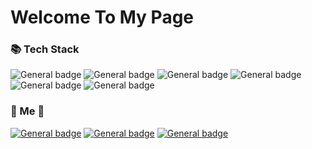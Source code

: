 # Welcome To My Page

### 📚 Tech Stack
![General badge](https://img.shields.io/badge/Python-3776AB?style=for-the-badge&logo=python&logoColor=white)
![General badge](https://img.shields.io/badge/HTML5-E34F26?style=for-the-badge&logo=html5&logoColor=white)
![General badge](https://img.shields.io/badge/C-00599C?style=for-the-badge&logo=c&logoColor=white)
![General badge](https://img.shields.io/badge/Java-ED8B00?style=for-the-badge&logo=java&logoColor=white)
![General badge](https://img.shields.io/badge/JavaScript-F7DF1E?style=for-the-badge&logo=javascript&logoColor=black)
![General badge](https://img.shields.io/badge/CSS3-1572B6?style=for-the-badge&logo=css3&logoColor=white)

### 🎀 Me 🎀
<a href="https://www.instagram.com/dbdbennn/">![General badge](https://img.shields.io/badge/Instagram-E4405F?style=for-the-badge&logo=instagram&logoColor=white)</a>
<a href="https://www.facebook.com/profile.php?id=100019055978103">![General badge](https://img.shields.io/badge/Facebook-1877F2?style=for-the-badge&logo=facebook&logoColor=white)</a>
<a href="https://mail.google.com/mail/u/0/#inbox?compose=GTvVlcSKkVJwCNBLBhRpHVBCnkQWRgcRtrrNHDSsVlKkSjwsLnWRchCFwDttkPgpjCvphgNSTPbzm">![General badge](https://img.shields.io/badge/Gmail-D14836?style=for-the-badge&logo=gmail&logoColor=white)</a>
